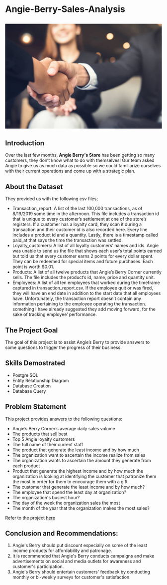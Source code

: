 # Angie-Berry-Sales-Analysis

![](SalesImage.jpg)
---

## Introduction

Over the last few months, **Angie Berry's Store** has been getting so many customers, they don’t know what to do with themselves! Our team asked Angie to give us as much data as possible so we could familiarize ourselves with their current operations and come up with a strategic plan.

## About the Dataset
They provided us with the following csv files; 
- Transaction_report: A list of the last 100,000 transactions, as of 8/19/2019 some time in the afternoon.  This file includes a transaction id that is unique to every customer’s settlement at one of the store’s registers. If a customer has a loyalty card, they scan it during a transaction and their customer id is also recorded here.  Every line includes a product id and a quantity.  Lastly, there is a timestamp called paid_at that says the time the transaction was settled.
- Loyalty_customers:	A list of all loyalty customers’ names and ids.  Angie was unable to send us the file that shows each user’s total points earned but told us that every customer earns 2 points for every dollar spent.  They can be redeemed for special items and future purchases. Each point is worth $0.01.
- Products: A list of all twelve products that Angie’s Berry Corner currently sells. The file includes the product’s id, name, price and quantity unit.
- Employees: A list of all ten employees that worked during the timeframe captured in transaction_report.csv.  If the employee quit or was fired, they will have an end date in addition to the start date that all employees have.  Unfortunately, the transaction report doesn’t contain any information pertaining to the employee operating the transaction. something I have already suggested they add moving forward, for the sake of tracking employee’ performance. 

## The Project Goal
The goal of this project is to assist Angie’s Berry to provide answers to some questions to trigger the progress of their business.

## Skills Demostrated
- Postgre SQL
- Entity Relationship Diagram
- Database Creation
- Database Query

## Problem Statement
This project provides answers to the following questions: 

- Angie’s Berry Corner’s average daily sales volume
- The products that sell best
- Top 5 Angie loyalty customers
- The full name of their current staff
- The product that generate the least income and by how much
- The organization want to ascertain the income realize from sales
- The organization wants to ascertain the amount they generate from each product
- Product that generate the highest income and by how much the organization is looking at identifying the customer that patronize them the most in order for them to encourage them with a gift
- The customer that generate the least income and by how much?
- The employee that spend the least day at organization?
- The organization's busiest hour?  
- The day of the week the organization sales the most
- The month of the year that the organization makes the most sales?


Refer to the project [here](https://github.com/Upkay/Angie-Berry-Sales-Project/blob/main/AngieBerry.md.sql)


## Conclusion and Recommendations: 
1. Angie's Berry should put discount especially on some of the least income products for affordability and patronage.
2. It is recommended that Angie's Berry conducts campaigns and make advertisements on social and media outlets for  awareness and customer's participation.
3. Angie's Berry should entertain customers' feedback by conducting monthly or bi-weekly surveys for customer's satisfaction. 






